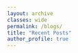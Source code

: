 ```yaml
---
layout: archive
classes: wide
permalink: /blogs/
title: "Recent Posts"
author_profile: true
---
```

<div id="retainable-rss-embed" 
 data-rss="https://medium.com/feed/@u.praneel.nihar"
 data-maxcols="2" 
 data-layout="grid" 
 data-poststyle="inline" 
 data-readmore="Read the rest" 
 data-buttonclass="btn btn-primary" 
 data-offset="-200">&#160;
 </div>
<!-- End embed -->

<!-- place near the bottom of your page -->    
<script src="https://www.retainable.io/assets/retainable/rss-embed/retainable-rss-embed.js"></script>
